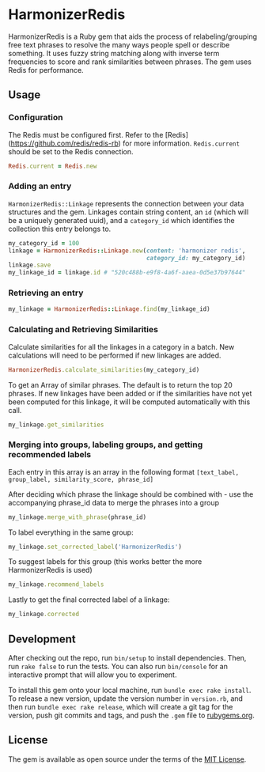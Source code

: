 # HarmonizerRedis

HarmonizerRedis is a Ruby gem that aids the process of relabeling/grouping free text phrases to
resolve the many ways people spell or describe something. It uses fuzzy string matching along with inverse
term frequencies to score and rank similarities between phrases. The gem uses Redis for performance.

## Usage

### Configuration

The Redis must be configured first. Refer to the [Redis] (https://github.com/redis/redis-rb) for more information.
`Redis.current` should be set to the Redis connection.

```ruby
Redis.current = Redis.new
```

### Adding an entry

`HarmonizerRedis::Linkage` represents the connection between your data structures and the gem. Linkages contain
string content, an `id` (which will be a uniquely generated uuid), and a `category_id` which identifies the collection this entry belongs to.

```ruby
my_category_id = 100
linkage = HarmonizerRedis::Linkage.new(content: 'harmonizer redis',
                                       category_id: my_category_id)
linkage.save
my_linkage_id = linkage.id # "520c488b-e9f8-4a6f-aaea-0d5e37b97644"
```

### Retrieving an entry

```ruby
my_linkage = HarmonizerRedis::Linkage.find(my_linkage_id)
```

### Calculating and Retrieving Similarities

Calculate similarities for all the linkages in a category in a batch. New calculations will need to
be performed if new linkages are added.

```ruby
HarmonizerRedis.calculate_similarities(my_category_id)
```

To get an Array of similar phrases. The default is to return the top 20 phrases. If new linkages have
been added or if the similarities have not yet been computed for this linkage, it will be computed
automatically with this call.

```ruby
my_linkage.get_similarities
```

### Merging into groups, labeling groups, and getting recommended labels

Each entry in this array is an array in the following format `[text_label, group_label, similarity_score, phrase_id]`

After deciding which phrase the linkage should be combined with - use the accompanying phrase_id data to merge the phrases into a group

```ruby
my_linkage.merge_with_phrase(phrase_id)
```

To label everything in the same group:

```ruby
my_linkage.set_corrected_label('HarmonizerRedis')
```

To suggest labels for this group (this works better the more HarmonizerRedis is used)

```ruby
my_linkage.recommend_labels
```

Lastly to get the final corrected label of a linkage:

```ruby
my_linkage.corrected
```

## Development

After checking out the repo, run `bin/setup` to install dependencies. Then, run `rake false` to run the tests. You can also run `bin/console` for an interactive prompt that will allow you to experiment.

To install this gem onto your local machine, run `bundle exec rake install`. To release a new version, update the version number in `version.rb`, and then run `bundle exec rake release`, which will create a git tag for the version, push git commits and tags, and push the `.gem` file to [rubygems.org](https://rubygems.org).

## License

The gem is available as open source under the terms of the [MIT License](http://opensource.org/licenses/MIT).

